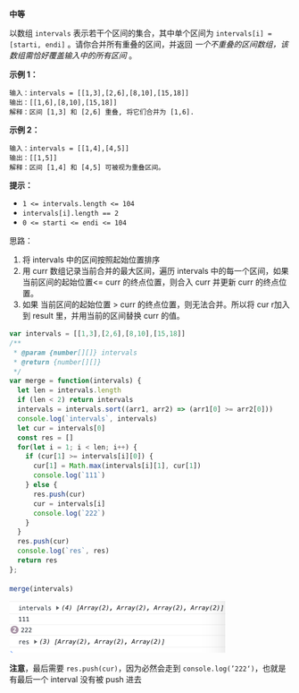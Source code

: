 **中等**

以数组 `intervals` 表示若干个区间的集合，其中单个区间为 `intervals[i] = [starti, endi]` 。请你合并所有重叠的区间，并返回 *一个不重叠的区间数组，该数组需恰好覆盖输入中的所有区间* 。

**示例 1：**

```
输入：intervals = [[1,3],[2,6],[8,10],[15,18]]
输出：[[1,6],[8,10],[15,18]]
解释：区间 [1,3] 和 [2,6] 重叠, 将它们合并为 [1,6].
```

**示例 2：**

```
输入：intervals = [[1,4],[4,5]]
输出：[[1,5]]
解释：区间 [1,4] 和 [4,5] 可被视为重叠区间。 
```

**提示：**

- `1 <= intervals.length <= 104`
- `intervals[i].length == 2`
- `0 <= starti <= endi <= 104`

思路：

1. 将 intervals 中的区间按照起始位置排序
2. 用 curr 数组记录当前合并的最大区间，遍历 intervals 中的每一个区间，如果 当前区间的起始位置<= curr 的终点位置，则合入 curr 并更新 curr 的终点位置。
3. 如果 当前区间的起始位置 > curr 的终点位置，则无法合并。所以将 cur r加入到 result 里，并用当前的区间替换 curr 的值。

```js
var intervals = [[1,3],[2,6],[8,10],[15,18]]
/**
 * @param {number[][]} intervals
 * @return {number[][]}
 */
var merge = function(intervals) {
  let len = intervals.length
  if (len < 2) return intervals
  intervals = intervals.sort((arr1, arr2) => (arr1[0] >= arr2[0]))
  console.log(`intervals`, intervals)
  let cur = intervals[0]
  const res = []
  for(let i = 1; i < len; i++) {
    if (cur[1] >= intervals[i][0]) {
      cur[1] = Math.max(intervals[i][1], cur[1])
      console.log(`111`)
    } else {
      res.push(cur)
      cur = intervals[i]
      console.log(`222`)
    }
  }
  res.push(cur)
  console.log(`res`, res)
  return res
};

merge(intervals)
```

<img src="./images/image-20230117223330636.png" alt="image-20230117223330636" style="zoom:50%;" />

**注意**，最后需要 `res.push(cur)`，因为必然会走到 `console.log(’222‘)`，也就是有最后一个 interval 没有被 push 进去
